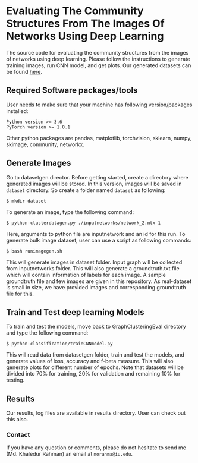 # Evaluating The Community Structures From The Images Of Networks Using Deep Learning #
The source code for evaluating the community structures from the images of networks using deep learning. Please follow the instructions to generate training images, run CNN model, and get plots. Our generated datasets can be found [here](http://).

## Required Software packages/tools ##
User needs to  make sure that your machine has following version/packages installed:
```
Python version >= 3.6
PyTorch version >= 1.0.1
```
Other python packages are pandas, matplotlib, torchvision, sklearn, numpy, skimage, community, networkx.

## Generate Images ##
Go to datasetgen director. Before getting started, create a directory where generated images will be stored. In this version, images will be saved in `dataset` directory. So create a folder named `dataset` as following:

```
$ mkdir dataset
```
To generate an image, type the following command:
```
$ python clusterdatagen.py ./inputnetworks/network_2.mtx 1
```
Here, arguments to python file are inputnetwork and an id for this run. To generate bulk image dataset, user can use a script as following commands:
```
$ bash runimagegen.sh
```
This will generate images in dataset folder. Input graph will be collected from inputnetworks folder. This will also generate a groundtruth.txt file which will contain information of labels for each image. A sample groundtruth file and few images are given in this repository. As real-dataset is small in size, we have provided images and corresponding groundtruth file for this. 

## Train and Test deep learning Models ##

To train and test the models, move back to GraphClusteringEval directory and type the following command:
```
$ python classification/trainCNNmodel.py
```

This will read data from datasetgen folder, train and test the models, and generate values of loss, accuracy and f-beta measure. This will also generate plots for different number of epochs. Note that datasets will be divided into 70% for training, 20% for validation and remaining 10% for testing.

## Results ##
Our results, log files are available in results directory. User can check out this also.

### Contact ##
If you have any question or comments, please do not hesitate to send me (Md. Khaledur Rahman) an email at `morahma@iu.edu`.
